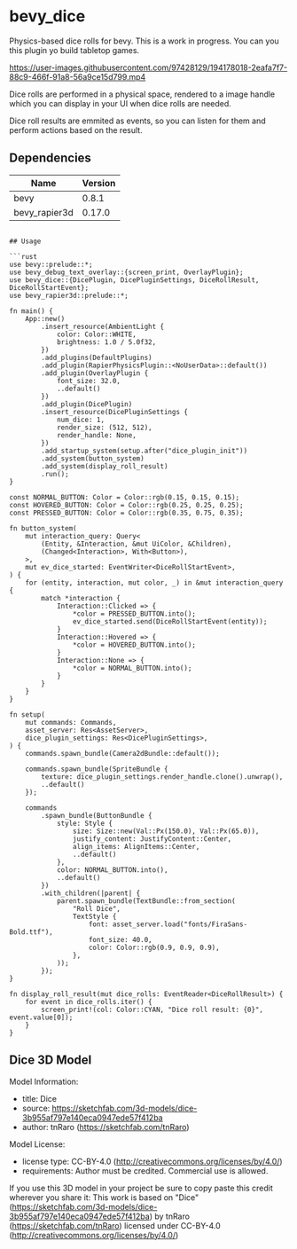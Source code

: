 # bevy_dice

Physics-based dice rolls for bevy. This is a work in progress. You can you this plugin yo build tabletop games.

https://user-images.githubusercontent.com/97428129/194178018-2eafa7f7-88c9-466f-91a8-56a9ce15d799.mp4

Dice rolls are performed in a physical space, rendered to a image handle which you can display in your UI when dice rolls are needed.

Dice roll results are emmited as events, so you can listen for them and perform actions based on the result.

## Dependencies

| Name          | Version |
| ------------- | ------- |
| bevy          | 0.8.1   |
| bevy_rapier3d | 0.17.0  |

````

## Usage

```rust
use bevy::prelude::*;
use bevy_debug_text_overlay::{screen_print, OverlayPlugin};
use bevy_dice::{DicePlugin, DicePluginSettings, DiceRollResult, DiceRollStartEvent};
use bevy_rapier3d::prelude::*;

fn main() {
    App::new()
        .insert_resource(AmbientLight {
            color: Color::WHITE,
            brightness: 1.0 / 5.0f32,
        })
        .add_plugins(DefaultPlugins)
        .add_plugin(RapierPhysicsPlugin::<NoUserData>::default())
        .add_plugin(OverlayPlugin {
            font_size: 32.0,
            ..default()
        })
        .add_plugin(DicePlugin)
        .insert_resource(DicePluginSettings {
            num_dice: 1,
            render_size: (512, 512),
            render_handle: None,
        })
        .add_startup_system(setup.after("dice_plugin_init"))
        .add_system(button_system)
        .add_system(display_roll_result)
        .run();
}

const NORMAL_BUTTON: Color = Color::rgb(0.15, 0.15, 0.15);
const HOVERED_BUTTON: Color = Color::rgb(0.25, 0.25, 0.25);
const PRESSED_BUTTON: Color = Color::rgb(0.35, 0.75, 0.35);

fn button_system(
    mut interaction_query: Query<
        (Entity, &Interaction, &mut UiColor, &Children),
        (Changed<Interaction>, With<Button>),
    >,
    mut ev_dice_started: EventWriter<DiceRollStartEvent>,
) {
    for (entity, interaction, mut color, _) in &mut interaction_query {
        match *interaction {
            Interaction::Clicked => {
                *color = PRESSED_BUTTON.into();
                ev_dice_started.send(DiceRollStartEvent(entity));
            }
            Interaction::Hovered => {
                *color = HOVERED_BUTTON.into();
            }
            Interaction::None => {
                *color = NORMAL_BUTTON.into();
            }
        }
    }
}

fn setup(
    mut commands: Commands,
    asset_server: Res<AssetServer>,
    dice_plugin_settings: Res<DicePluginSettings>,
) {
    commands.spawn_bundle(Camera2dBundle::default());

    commands.spawn_bundle(SpriteBundle {
        texture: dice_plugin_settings.render_handle.clone().unwrap(),
        ..default()
    });

    commands
        .spawn_bundle(ButtonBundle {
            style: Style {
                size: Size::new(Val::Px(150.0), Val::Px(65.0)),
                justify_content: JustifyContent::Center,
                align_items: AlignItems::Center,
                ..default()
            },
            color: NORMAL_BUTTON.into(),
            ..default()
        })
        .with_children(|parent| {
            parent.spawn_bundle(TextBundle::from_section(
                "Roll Dice",
                TextStyle {
                    font: asset_server.load("fonts/FiraSans-Bold.ttf"),
                    font_size: 40.0,
                    color: Color::rgb(0.9, 0.9, 0.9),
                },
            ));
        });
}

fn display_roll_result(mut dice_rolls: EventReader<DiceRollResult>) {
    for event in dice_rolls.iter() {
        screen_print!(col: Color::CYAN, "Dice roll result: {0}", event.value[0]);
    }
}

````

## Dice 3D Model

Model Information:

- title: Dice
- source: https://sketchfab.com/3d-models/dice-3b955af797e140eca0947ede57f412ba
- author: tnRaro (https://sketchfab.com/tnRaro)

Model License:

- license type: CC-BY-4.0 (http://creativecommons.org/licenses/by/4.0/)
- requirements: Author must be credited. Commercial use is allowed.

If you use this 3D model in your project be sure to copy paste this credit wherever you share it:
This work is based on "Dice" (https://sketchfab.com/3d-models/dice-3b955af797e140eca0947ede57f412ba) by tnRaro (https://sketchfab.com/tnRaro) licensed under CC-BY-4.0 (http://creativecommons.org/licenses/by/4.0/)
